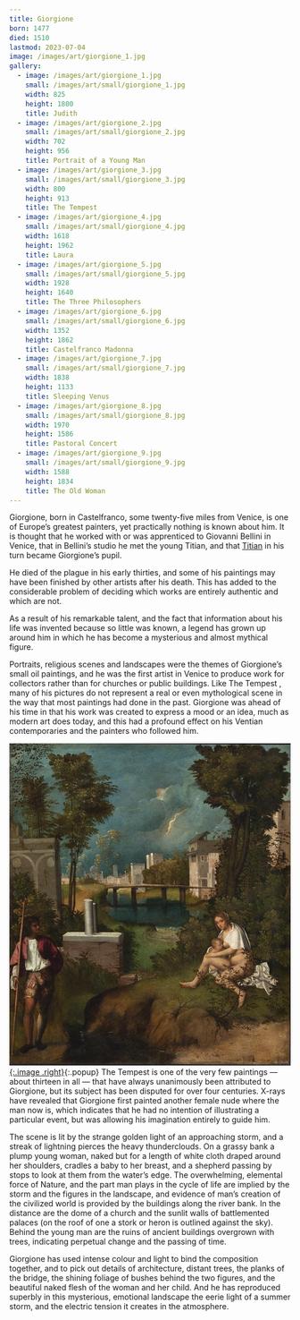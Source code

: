 ```yaml
---
title: Giorgione
born: 1477
died: 1510
lastmod: 2023-07-04
image: /images/art/giorgione_1.jpg
gallery:
  - image: /images/art/giorgione_1.jpg
    small: /images/art/small/giorgione_1.jpg
    width: 825
    height: 1800
    title: Judith
  - image: /images/art/giorgione_2.jpg
    small: /images/art/small/giorgione_2.jpg
    width: 702
    height: 956
    title: Portrait of a Young Man
  - image: /images/art/giorgione_3.jpg
    small: /images/art/small/giorgione_3.jpg
    width: 800
    height: 913
    title: The Tempest
  - image: /images/art/giorgione_4.jpg
    small: /images/art/small/giorgione_4.jpg
    width: 1618
    height: 1962
    title: Laura
  - image: /images/art/giorgione_5.jpg
    small: /images/art/small/giorgione_5.jpg
    width: 1928
    height: 1640
    title: The Three Philosophers
  - image: /images/art/giorgione_6.jpg
    small: /images/art/small/giorgione_6.jpg
    width: 1352
    height: 1862
    title: Castelfranco Madonna
  - image: /images/art/giorgione_7.jpg
    small: /images/art/small/giorgione_7.jpg
    width: 1838
    height: 1133
    title: Sleeping Venus
  - image: /images/art/giorgione_8.jpg
    small: /images/art/small/giorgione_8.jpg
    width: 1970
    height: 1586
    title: Pastoral Concert
  - image: /images/art/giorgione_9.jpg
    small: /images/art/small/giorgione_9.jpg
    width: 1588
    height: 1834
    title: The Old Woman
---
```


Giorgione, born in Castelfranco, some twenty-five miles from Venice, is one of
Europe’s greatest painters, yet practically nothing is known about him. It is
thought that he worked with or was apprenticed to Giovanni Bellini in Venice,
that in Bellini’s studio he met the young Titian, and that
[Titian](/art/titian/) in his turn became Giorgione’s pupil.

He died of the plague in his early thirties, and some of his paintings may have
been finished by other artists after his death. This has added to the
considerable problem of deciding which works are entirely authentic and which
are not.

As a result of his remarkable talent, and the fact that information about his
life was invented because so little was known, a legend has grown up around him
in which he has become a mysterious and almost mythical figure.

Portraits, religious scenes and landscapes were the themes of Giorgione’s small
oil paintings, and he was the first artist in Venice to produce work for
collectors rather than for churches or public buildings. Like The Tempest ,
many of his pictures do not represent a real or even mythological scene in the
way that most paintings had done in the past.  Giorgione was ahead of his time
in that his work was created to express a mood or an idea, much as modern art
does today, and this had a profound effect on his Ventian contemporaries and
the painters who followed him.

[![The Tempest](/images/art/giorgione_3.jpg){:.image .right}](/images/art/giorgione_3.jpg){:.popup}
The Tempest is one of the very few paintings &mdash; about thirteen in all
&mdash; that have always unanimously been attributed to Giorgione, but its
subject has been disputed for over four centuries. X-rays have revealed that
Giorgione first painted another female nude where the man now is, which
indicates that he had no intention of illustrating a particular event, but was
allowing his imagination entirely to guide him.

The scene is lit by the strange golden light of an approaching storm, and a
streak of lightning pierces the heavy thunderclouds. On a grassy bank a plump
young woman, naked but for a length of white cloth draped around her shoulders,
cradles a baby to her breast, and a shepherd passing by stops to look at them
from the water’s edge. The overwhelming, elemental force of Nature, and the
part man plays in the cycle of life are implied by the storm and the figures in
the landscape, and evidence of man’s creation of the civilized world is
provided by the buildings along the river bank. In the distance are the dome of
a church and the sunlit walls of battlemented palaces (on the roof of one a
stork or heron is outlined against the sky). Behind the young man are the ruins
of ancient buildings overgrown with trees, indicating perpetual change and the
passing of time.

Giorgione has used intense colour and light to bind the composition together,
and to pick out details of architecture, distant trees, the planks of the
bridge, the shining foliage of bushes behind the two figures, and the beautiful
naked flesh of the woman and her child. And he has reproduced superbly in this
mysterious, emotional landscape the eerie light of a summer storm, and the
electric tension it creates in the atmosphere.
